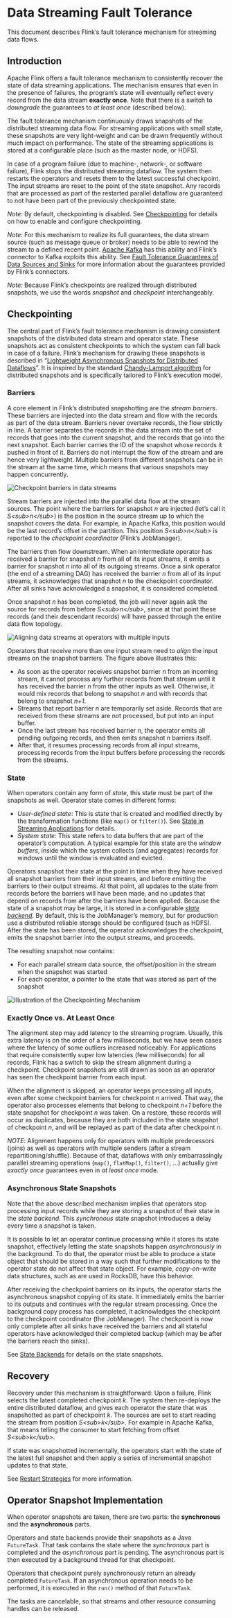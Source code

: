 

# Data Streaming Fault Tolerance

This document describes Flink’s fault tolerance mechanism for streaming data flows.

## Introduction

Apache Flink offers a fault tolerance mechanism to consistently recover the state of data streaming applications. The mechanism ensures that even in the presence of failures, the program’s state will eventually reflect every record from the data stream **exactly once**. Note that there is a switch to _downgrade_ the guarantees to _at least once_ (described below).

The fault tolerance mechanism continuously draws snapshots of the distributed streaming data flow. For streaming applications with small state, these snapshots are very light-weight and can be drawn frequently without much impact on performance. The state of the streaming applications is stored at a configurable place (such as the master node, or HDFS).

In case of a program failure (due to machine-, network-, or software failure), Flink stops the distributed streaming dataflow. The system then restarts the operators and resets them to the latest successful checkpoint. The input streams are reset to the point of the state snapshot. Any records that are processed as part of the restarted parallel dataflow are guaranteed to not have been part of the previously checkpointed state.

_Note:_ By default, checkpointing is disabled. See [Checkpointing](//ci.apache.org/projects/flink/flink-docs-release-1.7/dev/stream/state/checkpointing.html) for details on how to enable and configure checkpointing.

_Note:_ For this mechanism to realize its full guarantees, the data stream source (such as message queue or broker) needs to be able to rewind the stream to a defined recent point. [Apache Kafka](http://kafka.apache.org) has this ability and Flink’s connector to Kafka exploits this ability. See [Fault Tolerance Guarantees of Data Sources and Sinks](//ci.apache.org/projects/flink/flink-docs-release-1.7/dev/connectors/guarantees.html) for more information about the guarantees provided by Flink’s connectors.

_Note:_ Because Flink’s checkpoints are realized through distributed snapshots, we use the words _snapshot_ and _checkpoint_ interchangeably.

## Checkpointing

The central part of Flink’s fault tolerance mechanism is drawing consistent snapshots of the distributed data stream and operator state. These snapshots act as consistent checkpoints to which the system can fall back in case of a failure. Flink’s mechanism for drawing these snapshots is described in “[Lightweight Asynchronous Snapshots for Distributed Dataflows](http://arxiv.org/abs/1506.08603)”. It is inspired by the standard [Chandy-Lamport algorithm](http://research.microsoft.com/en-us/um/people/lamport/pubs/chandy.pdf) for distributed snapshots and is specifically tailored to Flink’s execution model.

### Barriers

A core element in Flink’s distributed snapshotting are the _stream barriers_. These barriers are injected into the data stream and flow with the records as part of the data stream. Barriers never overtake records, the flow strictly in line. A barrier separates the records in the data stream into the set of records that goes into the current snapshot, and the records that go into the next snapshot. Each barrier carries the ID of the snapshot whose records it pushed in front of it. Barriers do not interrupt the flow of the stream and are hence very lightweight. Multiple barriers from different snapshots can be in the stream at the same time, which means that various snapshots may happen concurrently.

![Checkpoint barriers in data streams](https://ci.apache.org/projects/flink/flink-docs-release-1.7/fig/stream_barriers.svg)

Stream barriers are injected into the parallel data flow at the stream sources. The point where the barriers for snapshot _n_ are injected (let’s call it _S&lt;sub&gt;n&lt;/sub&gt;_) is the position in the source stream up to which the snapshot covers the data. For example, in Apache Kafka, this position would be the last record’s offset in the partition. This position _S&lt;sub&gt;n&lt;/sub&gt;_ is reported to the _checkpoint coordinator_ (Flink’s JobManager).

The barriers then flow downstream. When an intermediate operator has received a barrier for snapshot _n_ from all of its input streams, it emits a barrier for snapshot _n_ into all of its outgoing streams. Once a sink operator (the end of a streaming DAG) has received the barrier _n_ from all of its input streams, it acknowledges that snapshot _n_ to the checkpoint coordinator. After all sinks have acknowledged a snapshot, it is considered completed.

Once snapshot _n_ has been completed, the job will never again ask the source for records from before _S&lt;sub&gt;n&lt;/sub&gt;_, since at that point these records (and their descendant records) will have passed through the entire data flow topology.

![Aligning data streams at operators with multiple inputs](https://ci.apache.org/projects/flink/flink-docs-release-1.7/fig/stream_aligning.svg)

Operators that receive more than one input stream need to _align_ the input streams on the snapshot barriers. The figure above illustrates this:

*   As soon as the operator receives snapshot barrier _n_ from an incoming stream, it cannot process any further records from that stream until it has received the barrier _n_ from the other inputs as well. Otherwise, it would mix records that belong to snapshot _n_ and with records that belong to snapshot _n+1_.
*   Streams that report barrier _n_ are temporarily set aside. Records that are received from these streams are not processed, but put into an input buffer.
*   Once the last stream has received barrier _n_, the operator emits all pending outgoing records, and then emits snapshot _n_ barriers itself.
*   After that, it resumes processing records from all input streams, processing records from the input buffers before processing the records from the streams.

### State

When operators contain any form of _state_, this state must be part of the snapshots as well. Operator state comes in different forms:

*   _User-defined state_: This is state that is created and modified directly by the transformation functions (like `map()` or `filter()`). See [State in Streaming Applications](//ci.apache.org/projects/flink/flink-docs-release-1.7/dev/stream/state/index.html) for details.
*   _System state_: This state refers to data buffers that are part of the operator’s computation. A typical example for this state are the _window buffers_, inside which the system collects (and aggregates) records for windows until the window is evaluated and evicted.

Operators snapshot their state at the point in time when they have received all snapshot barriers from their input streams, and before emitting the barriers to their output streams. At that point, all updates to the state from records before the barriers will have been made, and no updates that depend on records from after the barriers have been applied. Because the state of a snapshot may be large, it is stored in a configurable _[state backend](//ci.apache.org/projects/flink/flink-docs-release-1.7/ops/state/state_backends.html)_. By default, this is the JobManager’s memory, but for production use a distributed reliable storage should be configured (such as HDFS). After the state has been stored, the operator acknowledges the checkpoint, emits the snapshot barrier into the output streams, and proceeds.

The resulting snapshot now contains:

*   For each parallel stream data source, the offset/position in the stream when the snapshot was started
*   For each operator, a pointer to the state that was stored as part of the snapshot

![Illustration of the Checkpointing Mechanism](https://ci.apache.org/projects/flink/flink-docs-release-1.7/fig/checkpointing.svg)

### Exactly Once vs. At Least Once

The alignment step may add latency to the streaming program. Usually, this extra latency is on the order of a few milliseconds, but we have seen cases where the latency of some outliers increased noticeably. For applications that require consistently super low latencies (few milliseconds) for all records, Flink has a switch to skip the stream alignment during a checkpoint. Checkpoint snapshots are still drawn as soon as an operator has seen the checkpoint barrier from each input.

When the alignment is skipped, an operator keeps processing all inputs, even after some checkpoint barriers for checkpoint _n_ arrived. That way, the operator also processes elements that belong to checkpoint _n+1_ before the state snapshot for checkpoint _n_ was taken. On a restore, these records will occur as duplicates, because they are both included in the state snapshot of checkpoint _n_, and will be replayed as part of the data after checkpoint _n_.

_NOTE_: Alignment happens only for operators with multiple predecessors (joins) as well as operators with multiple senders (after a stream repartitioning/shuffle). Because of that, dataflows with only embarrassingly parallel streaming operations (`map()`, `flatMap()`, `filter()`, …) actually give _exactly once_ guarantees even in _at least once_ mode.

### Asynchronous State Snapshots

Note that the above described mechanism implies that operators stop processing input records while they are storing a snapshot of their state in the _state backend_. This _synchronous_ state snapshot introduces a delay every time a snapshot is taken.

It is possible to let an operator continue processing while it stores its state snapshot, effectively letting the state snapshots happen _asynchronously_ in the background. To do that, the operator must be able to produce a state object that should be stored in a way such that further modifications to the operator state do not affect that state object. For example, _copy-on-write_ data structures, such as are used in RocksDB, have this behavior.

After receiving the checkpoint barriers on its inputs, the operator starts the asynchronous snapshot copying of its state. It immediately emits the barrier to its outputs and continues with the regular stream processing. Once the background copy process has completed, it acknowledges the checkpoint to the checkpoint coordinator (the JobManager). The checkpoint is now only complete after all sinks have received the barriers and all stateful operators have acknowledged their completed backup (which may be after the barriers reach the sinks).

See [State Backends](//ci.apache.org/projects/flink/flink-docs-release-1.7/ops/state/state_backends.html) for details on the state snapshots.

## Recovery

Recovery under this mechanism is straightforward: Upon a failure, Flink selects the latest completed checkpoint _k_. The system then re-deploys the entire distributed dataflow, and gives each operator the state that was snapshotted as part of checkpoint _k_. The sources are set to start reading the stream from position _S&lt;sub&gt;k&lt;/sub&gt;_. For example in Apache Kafka, that means telling the consumer to start fetching from offset _S&lt;sub&gt;k&lt;/sub&gt;_.

If state was snapshotted incrementally, the operators start with the state of the latest full snapshot and then apply a series of incremental snapshot updates to that state.

See [Restart Strategies](//ci.apache.org/projects/flink/flink-docs-release-1.7/dev/restart_strategies.html) for more information.

## Operator Snapshot Implementation

When operator snapshots are taken, there are two parts: the **synchronous** and the **asynchronous** parts.

Operators and state backends provide their snapshots as a Java `FutureTask`. That task contains the state where the _synchronous_ part is completed and the _asynchronous_ part is pending. The asynchronous part is then executed by a background thread for that checkpoint.

Operators that checkpoint purely synchronously return an already completed `FutureTask`. If an asynchronous operation needs to be performed, it is executed in the `run()` method of that `FutureTask`.

The tasks are cancelable, so that streams and other resource consuming handles can be released.

